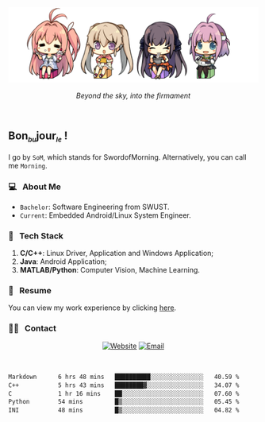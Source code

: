 <img src="./pic/Aokana.png">
<p align="center"><em>Beyond the sky, into the firmament</em></p>

<br/>

## Bon<sub><em><font size=2>bu</font></em></sub>jour<sub><em><font size=2>le</font></em></sub> !

I go by `SoM`, which stands for SwordofMorning. Alternatively, you can call me `Morning`.

### 💻 &nbsp; About Me

- `Bachelor`: Software Engineering from SWUST.
- `Current`: Embedded Android/Linux System Engineer.

### 🔧 &nbsp; Tech Stack

1. **C/C++**: Linux Driver, Application and Windows Application;
2. **Java**: Android Application;
3. **MATLAB/Python**: Computer Vision, Machine Learning.

### 📝 &nbsp; Resume

You can view my work experience by clicking <a href="https://swordofmorning.com/index.php/contact/">here</a>.

### 🤝🏻 &nbsp; Contact

<p align="center">
<a href="https://swordofmorning.com/"><img alt="Website" src="https://img.shields.io/badge/Website-swordofmorning.com-blue?style=flat-square&logo=google-chrome"></a>
<a href="mailto:master@xiaojintao.email
"><img alt="Email" src="https://img.shields.io/badge/Email-master@xiaojintao.email-blue?style=flat-square&logo=gmail"></a>
</p>

<br/>

<!--START_SECTION:waka-->

```txt
Markdown      6 hrs 48 mins   ██████████░░░░░░░░░░░░░░░   40.59 %
C++           5 hrs 43 mins   ████████▓░░░░░░░░░░░░░░░░   34.07 %
C             1 hr 16 mins    ██░░░░░░░░░░░░░░░░░░░░░░░   07.60 %
Python        54 mins         █▒░░░░░░░░░░░░░░░░░░░░░░░   05.45 %
INI           48 mins         █▒░░░░░░░░░░░░░░░░░░░░░░░   04.82 %
```

<!--END_SECTION:waka-->
